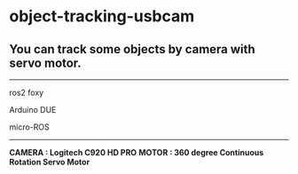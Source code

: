 # object-tracking-usbcam
## **You can track some objects by camera with servo motor.**

---

ros2 foxy

Arduino DUE

micro-ROS

---

**CAMERA : Logitech C920 HD PRO**
**MOTOR  : 360 degree Continuous Rotation Servo Motor**

